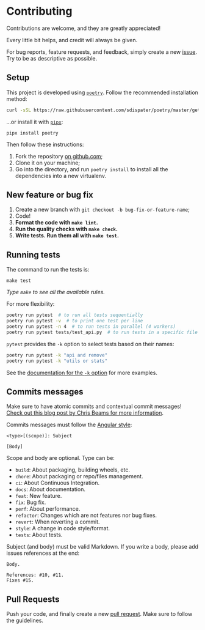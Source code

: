# Contributing

Contributions are welcome, and they are greatly appreciated!

Every little bit helps, and credit will always be given.

For bug reports, feature requests, and feedback,
simply create a new [issue][1].
Try to be as descriptive as possible.

## Setup

This project is developed using [`poetry`](https://github.com/sdispater/poetry).
Follow the recommended installation method:

```bash
curl -sSL https://raw.githubusercontent.com/sdispater/poetry/master/get-poetry.py | python
```

...or install it with [`pipx`](https://github.com/pipxproject/pipx):

```
pipx install poetry
```

Then follow these instructions:

1. Fork the repository [on github.com][2];
1. Clone it on your machine;
1. Go into the directory, and run `poetry install` to install all the dependencies into a new virtualenv.

## New feature or bug fix

1. Create a new branch with `git checkout -b bug-fix-or-feature-name`;
1. Code!
1. **Format the code with `make lint`.**
1. **Run the quality checks with `make check`.**
1. **Write tests. Run them all with `make test`.**

## Running tests

The command to run the tests is:

```
make test
```

*Type `make` to see all the available rules.*

For more flexibility:

```bash
poetry run pytest  # to run all tests sequentially
poetry run pytest -v  # to print one test per line
poetry run pytest -n 4  # to run tests in parallel (4 workers)
poetry run pytest tests/test_api.py  # to run tests in a specific file
```

`pytest` provides the `-k` option to select tests based on their names:

```bash
poetry run pytest -k "api and remove"
poetry run pytest -k "utils or stats"
```

See the [documentation for the `-k` option][3] for more examples.

## Commits messages

Make sure to have atomic commits and contextual commit messages!
[Check out this blog post by Chris Beams for more information][4].

Commits messages must follow the [Angular style](https://gist.github.com/stephenparish/9941e89d80e2bc58a153#format-of-the-commit-message):

```
<type>[(scope)]: Subject

[Body]
```

Scope and body are optional. Type can be:

- `build`: About packaging, building wheels, etc.
- `chore`: About packaging or repo/files management.
- `ci`: About Continuous Integration.
- `docs`: About documentation.
- `feat`: New feature.
- `fix`: Bug fix.
- `perf`: About performance.
- `refactor`: Changes which are not features nor bug fixes.
- `revert`: When reverting a commit.
- `style`: A change in code style/format.
- `tests`: About tests.

Subject (and body) must be valid Markdown. If you write a body, please add issues references at the end:

```
Body.

References: #10, #11.
Fixes #15.
```

## Pull Requests

Push your code, and finally create a new [pull request][5].
Make sure to follow the guidelines.

[1]: https://github.com/pawamoy/mkdocstrings/issues/new
[2]: https://github.com/pawamoy/mkdocstrings
[3]: https://docs.pytest.org/en/latest/example/markers.html#using-k-expr-to-select-tests-based-on-their-name
[4]: http://chris.beams.io/posts/git-commit/
[5]: https://github.com/pawamoy/mkdocstrings/compare
